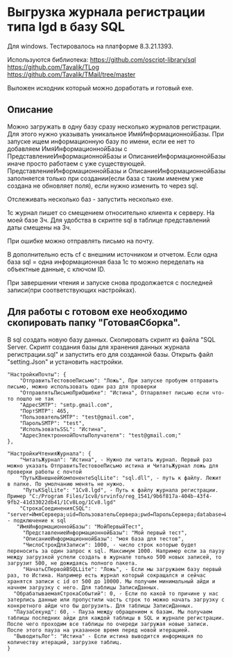 # Выгрузка журнала регистрации типа lgd в базу SQL

Для windows.
Тестировалось на платформе 8.3.21.1393.

Используются библиотека:
https://github.com/oscript-library/sql
https://github.com/Tavalik/TLog
https://github.com/Tavalik/TMail/tree/master

Выложен исходник который можно доработать и готовый exe.

## Описание

Можно загружать в одну базу сразу несколько журналов регистрации. Для этого нужно указывать уникальное ИмяИнформационнойБазы. 
При запуске ищем информационную базу по имени, если ее нет то добавляем ИмяИнформационнойБазы с ПредставлениеИнформационнойБазы и ОписаниеИнформационнойБазы иначе просто работаем с уже существующей. ПредставлениеИнформационнойБазы и ОписаниеИнформационнойБазы заполняется только при создании(если база с таким именем уже создана не обновляет поля), если нужно изменить то через sql.

Отслеживать несколько баз - запустить несколько exe.

1с журнал пишет со смещением относительно клиента к серверу. На моей базе 3ч. Для удобства в скрипте sql в таблице представлений даты смещены на 3ч.

При ошибке можно отправлять письмо на почту.

В дополнительно есть cf с внешним источником и отчетом. Если одна база sql = одна информационная база 1с то можно переделать на объектные данные, с ключом ID.

При завершении чтения и запуске снова продолжается с последней записи(при соответствующих настройках).

## Для работы с готовом exe необходимо скопировать папку "ГотоваяСборка".

В sql создать новую базу данных. Скопировать скрипт из файла "SQL Server. Скрипт создания базы для хранения данных журнала регистрации.sql" и запустить его для созданной базы.
Открыть файл "setting.Json" и установить настройки.

    "НастройкиПочты": {
        "ОтправитьТестовоеПисьмо": "Ложь", При запуске пробуем отправить письмо, можно использовать один раз для проверки
        "ОтправлятьПисьмоПриОшибке": "Истина", Отпарвляет письмо если что-то пошло не так
        "АдресSMTP": "smtp.gmail.com",
        "ПортSMTP": 465,
        "ПользовательSMTP": "test@gmail.com",
        "ПарольSMTP": "test",
        "ИспользоватьSSL": "Истина",
        "АдресЭлектроннойПочтыПолучателя": "test@gmail.com;"
    },
    
    "НастройкиЧтенияЖурнала": {
        "ЧитатьЖурнал": "Истина", - Нужно ли читать журнал. Первый раз можно указать ОтправитьТестовоеПисьмо истина и ЧитатьЖурнал ложь для проверки работы с почтой
        "ПутьКВнешнейКомпонентеSqlLite": "sql.dll", - путь к файлу. Лежит в папке. По умолчанию менять не нужно.
         "ПутьКSqlLite": "1Cv8.lgd", - Путь к файлу журнала регистрации. Пример "C:/Program Files/1cv8/srvinfo/reg_1541/9b6f817a-404b-43f4-9fb2-41d33022db41/1Cv8Log/1Cv8.lgd"
        "СтрокаСоединенияСSQL": "server=ИмяСервера;uid=ПользовательСервера;pwd=ПарольСервера;database=ИмяБазыДанныхДляЗагрузки", - подключение к sql
       "ИмяИнформационнойБазы": "МойПервыйТест", 
         "ПредставлениеИнформационнойБазы": "Мой первый тест", 
         "ОписаниеИнформационнойБазы": "моя база для тестов",
         "ЧислоСтрокДляЗаписи": 1000, - число строк которые будет переносить за один запрос к sql. Максимум 1000. Например если за паузу между загрузкой успели создать в журнале только 500 новых записей, то загрузит 500, не дожидаясь полного пакета.
         "НачатьСПервойВSQLLite": "Ложь", - Если мы загружаем базу первый раз, то Истина. Например есть журнал который сокращался и сейчас хранятся записи с id от 500 до 10000. Мы получим минимальный айди и начнем загрузку с него. Для таблицы ЗаписиДанных.
      "ОбрабатываемаяСтрокаСобытий": 0, - Если по какой то причине у нас затерлись данные или пропустили часть строк то можно начать загрузку с конкретного айди что бы догрузить. Для таблицы ЗаписиДанных.
      "ПаузаСекунд": 60, - Пауза между обращением к базам. Мы получаем таблицы последних айди для каждой таблицы в SQL и журнале регистрации. После чего проходим все таблицы по очереди загружая новые записи. После этого пауза на указанное время перед новой итерацией.
      "ВыводитьЛог": "Истина" - Если истина выводится информация по количеству итераций, загрузке таблиц.
    }

